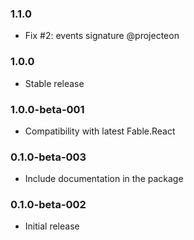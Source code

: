 ### 1.1.0

* Fix #2: events signature @projecteon

### 1.0.0

* Stable release

### 1.0.0-beta-001

* Compatibility with latest Fable.React

### 0.1.0-beta-003

* Include documentation in the package

### 0.1.0-beta-002

* Initial release
